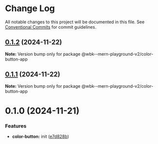 # Change Log

All notable changes to this project will be documented in this file.
See [Conventional Commits](https://conventionalcommits.org) for commit guidelines.

## [0.1.2](https://github.com/paulAlexSerban/wbk--mern-playground-v2/compare/@wbk--mern-playground-v2/color-button-app@0.1.1...@wbk--mern-playground-v2/color-button-app@0.1.2) (2024-11-22)

**Note:** Version bump only for package @wbk--mern-playground-v2/color-button-app

## [0.1.1](https://github.com/paulAlexSerban/wbk--mern-playground-v2/compare/@wbk--mern-playground-v2/color-button-app@0.1.0...@wbk--mern-playground-v2/color-button-app@0.1.1) (2024-11-22)

**Note:** Version bump only for package @wbk--mern-playground-v2/color-button-app

# 0.1.0 (2024-11-21)

### Features

-   **color-button:** init ([e7d828b](https://github.com/paulAlexSerban/wbk--mern-playground-v2/commit/e7d828b74dceb3499a2518c5aedad917144380ae))
